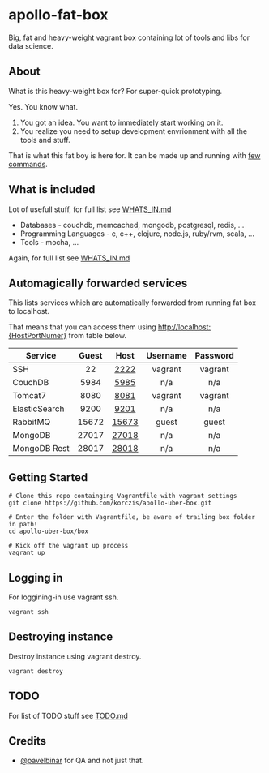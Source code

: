 # apollo-fat-box

Big, fat and heavy-weight vagrant box containing lot of tools and libs for data science.

## About

What is this heavy-weight box for? For super-quick prototyping. 

Yes. You know what.

1. You got an idea. You want to immediately start working on it. 
2. You realize you need to setup development envrionment with all the tools and stuff.

That is what this fat boy is here for.
It can be made up and running with [few commands](https://github.com/korczis/apollo-fat-box#getting-started).

## What is included

Lot of usefull stuff, for full list see [WHATS_IN.md](https://github.com/korczis/apollo-uber-box/blob/master/WHATS_IN.md)

- Databases - couchdb, memcached, mongodb, postgresql, redis, ...
- Programming Languages - c, c++, clojure, node.js, ruby/rvm, scala, ...
- Tools - mocha, ...

Again, for full list see [WHATS_IN.md](https://github.com/korczis/apollo-uber-box/blob/master/WHATS_IN.md)

## Automagically forwarded services

This lists services which are automatically forwarded from running fat box to localhost.

That means that you can access them using [http://localhost:{HostPortNumer}](http://localhost:{HostPortNumer}) from table below.

| Service       | Guest  | Host                            | Username | Password |
| --------------|:------:|:-------------------------------:|:--------:|:--------:|
| SSH           | 22     | [2222](ssh://localhost:2222)    | vagrant  | vagrant  |
| CouchDB       | 5984   | [5985](http://localhost:5985)   | n/a      | n/a      |
| Tomcat7       | 8080   | [8081](http://localhost:8081)   | vagrant  | vagrant  |
| ElasticSearch | 9200   | [9201](http://localhost:9201)   | n/a      | n/a      |
| RabbitMQ      | 15672  | [15673](http://localhost:15673) | guest    | guest    |
| MongoDB       | 27017  | [27018](http://localhost:27018) | n/a      | n/a      |
| MongoDB Rest  | 28017  | [28018](http://localhost:28018) | n/a      | n/a      |

## Getting Started

```
# Clone this repo containging Vagrantfile with vagrant settings
git clone https://github.com/korczis/apollo-uber-box.git

# Enter the folder with Vagrantfile, be aware of trailing box folder in path!
cd apollo-uber-box/box

# Kick off the vagrant up process
vagrant up
```

## Logging in

For loggining-in use vagrant ssh.

```
vagrant ssh
```

## Destroying instance 

Destroy instance using vagrant destroy.

```
vagrant destroy
```

## TODO

For list of TODO stuff see [TODO.md](https://github.com/korczis/apollo-uber-box/blob/master/TODO.md)

## Credits

- [@pavelbinar](https://github.com/pavelbinar) for QA and not just that.
